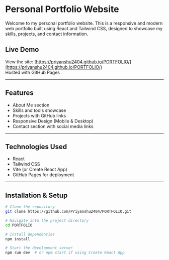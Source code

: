 # Personal Portfolio Website

Welcome to my personal portfolio website. This is a responsive and modern web portfolio built using React and Tailwind CSS, designed to showcase my skills, projects, and contact information.

## Live Demo

View the site: [https://priyanshu2404.github.io/PORTFOLIO/](https://priyanshu2404.github.io/PORTFOLIO/)  
Hosted with GitHub Pages

---

## Features

- About Me section  
- Skills and tools showcase  
- Projects with GitHub links  
- Responsive Design (Mobile & Desktop)  
- Contact section with social media links  

---

## Technologies Used

- React  
- Tailwind CSS  
- Vite (or Create React App)  
- GitHub Pages for deployment

---

## Installation & Setup

```bash
# Clone the repository
git clone https://github.com/Priyanshu2404/PORTFOLIO.git

# Navigate into the project directory
cd PORTFOLIO

# Install dependencies
npm install

# Start the development server
npm run dev  # or npm start if using Create React App
